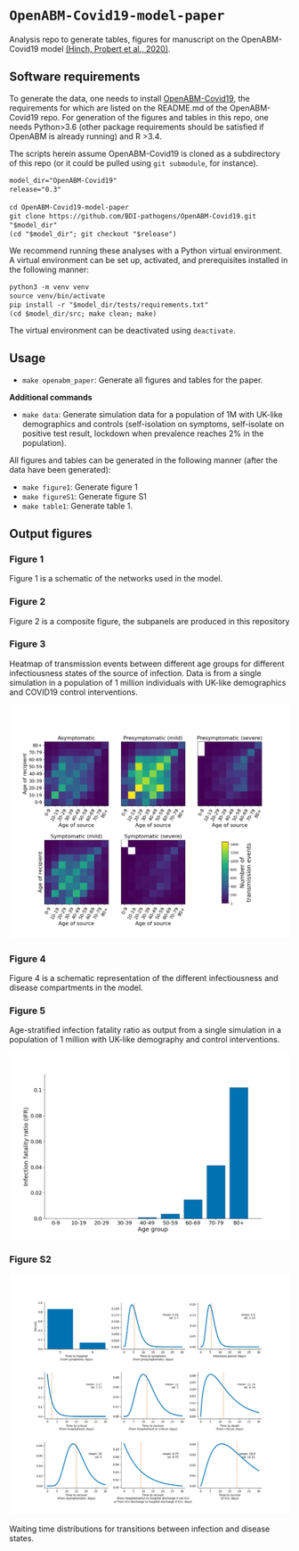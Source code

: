 # `OpenABM-Covid19-model-paper`

Analysis repo to generate tables, figures for manuscript on the OpenABM-Covid19 model [(Hinch, Probert et al., 2020)](https://www.medrxiv.org/content/10.1101/2020.09.16.20195925v1).  

## Software requirements

To generate the data, one needs to install [OpenABM-Covid19](https://github.com/BDI-pathogens/OpenABM-Covid19), the requirements for which are listed on the README.md of the OpenABM-Covid19 repo.  For generation of the figures and tables in this repo, one needs Python>3.6 (other package requirements should be satisfied if OpenABM is already running) and R >3.4.  


The scripts herein assume OpenABM-Covid19 is cloned as a subdirectory of this repo (or it could be pulled using `git submodule`, for instance).  
```
model_dir="OpenABM-Covid19"
release="0.3"

cd OpenABM-Covid19-model-paper
git clone https://github.com/BDI-pathogens/OpenABM-Covid19.git "$model_dir"
(cd "$model_dir"; git checkout "$release")
```

We recommend running these analyses with a Python virtual environment.  A virtual environment can be set up, activated, and prerequisites installed in the following manner: 

```
python3 -m venv venv
source venv/bin/activate
pip install -r "$model_dir/tests/requirements.txt"
(cd $model_dir/src; make clean; make)
```

The virtual environment can be deactivated using `deactivate`.  

## Usage

* `make openabm_paper`: Generate all figures and tables for the paper.  

**Additional commands**

* `make data`: Generate simulation data for a population of 1M with UK-like demographics and controls (self-isolation on symptoms, self-isolate on positive test result, lockdown when prevalence reaches 2% in the population).  

All figures and tables can be generated in the following manner (after the data have been generated): 

* `make figure1`: Generate figure 1
* `make figureS1`: Generate figure S1
* `make table1`: Generate table 1.  

## Output figures

### Figure 1

Figure 1 is a schematic of the networks used in the model.  

### Figure 2

Figure 2 is a composite figure, the subpanels are produced in this repository

### Figure 3

Heatmap of transmission events between different age groups for different infectiousness states of the source of infection.  Data is from a single simulation in a population of 1 million individuals with UK-like demographics and COVID19 control interventions.  

![output/figures/fig3_transmission_matrix_by_age_by_infectiousness.png](output/figures/fig3_transmission_matrix_by_age_by_infectiousness.png)

### Figure 4

Figure 4 is a schematic representation of the different infectiousness and disease compartments in the model.  


### Figure 5

Age-stratified infection fatality ratio as output from a single simulation in a population of 1 million with UK-like demography and control interventions.  


![./output/figures/fig5_ifr_by_age.png](./output/figures/fig5_ifr_by_age.png)


### Figure S2


![./output/figures/figS2_waiting_time_distributions.png](./output/figures/figS2_waiting_time_distributions.png)

Waiting time distributions for transitions between infection and disease states.
